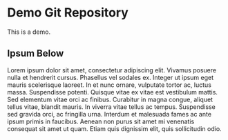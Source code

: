# Demo Git Repository

This is a demo.

## Ipsum Below

Lorem ipsum dolor sit amet, consectetur adipiscing elit. Vivamus posuere nulla et hendrerit cursus. Phasellus vel sodales ex. Integer ut ipsum eget mauris scelerisque laoreet. In et nunc ornare, vulputate tortor ac, luctus massa. Suspendisse potenti. Quisque vitae ex vitae est vestibulum mattis. Sed elementum vitae orci ac finibus. Curabitur in magna congue, aliquet tellus vitae, blandit mauris. In viverra vitae tellus ac tempus. Suspendisse sed gravida orci, ac fringilla urna. Interdum et malesuada fames ac ante ipsum primis in faucibus. Aenean non purus sit amet mi venenatis consequat sit amet ut quam. Etiam quis dignissim elit, quis sollicitudin odio. 
